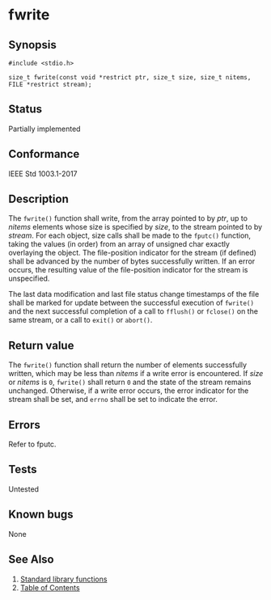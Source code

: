 # fwrite

## Synopsis

`#include <stdio.h>`

`size_t fwrite(const void *restrict ptr, size_t size, size_t nitems, FILE *restrict stream);`

## Status

Partially implemented

## Conformance

IEEE Std 1003.1-2017

## Description

The `fwrite()` function shall write, from the array pointed to by _ptr_, up to _nitems_ elements whose size is specified
by _size_, to the stream pointed to by _stream_. For each object, size calls shall be made to the `fputc()` function,
taking the values (in order) from an array of unsigned char exactly overlaying the object. The file-position indicator
for the stream (if defined) shall be advanced by the number of bytes successfully written. If an error occurs, the
resulting value of the file-position indicator for the stream is unspecified.

The last data modification and last file status change timestamps of the file shall be marked for update between the
successful execution of `fwrite()` and the next successful completion of a call to `fflush()` or `fclose()` on the same
stream, or a call to `exit()` or `abort()`.

## Return value

The `fwrite()` function shall return the number of elements successfully written, which may be less than _nitems_ if a
write error is encountered. If _size_ or _nitems_ is `0`, `fwrite()` shall return `0` and the state of the stream
remains unchanged. Otherwise, if a write error occurs, the error indicator for the stream shall be set, and `errno`
shall be set to indicate the error.

## Errors

Refer to fputc.

## Tests

Untested

## Known bugs

None

## See Also

1. [Standard library functions](../index.md)
2. [Table of Contents](../../../index.md)

